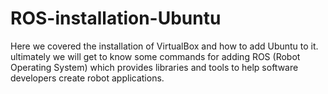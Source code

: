 # ROS-installation-Ubuntu
Here we covered the installation of VirtualBox and how to add Ubuntu to it. ultimately we will get to know some commands for adding ROS (Robot Operating System)  which provides libraries and tools to help software developers create robot applications. 
